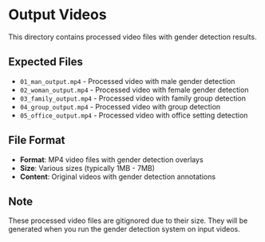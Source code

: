 # Output Videos

This directory contains processed video files with gender detection results.

## Expected Files

- `01_man_output.mp4` - Processed video with male gender detection
- `02_woman_output.mp4` - Processed video with female gender detection
- `03_family_output.mp4` - Processed video with family group detection
- `04_group_output.mp4` - Processed video with group detection
- `05_office_output.mp4` - Processed video with office setting detection

## File Format

- **Format**: MP4 video files with gender detection overlays
- **Size**: Various sizes (typically 1MB - 7MB)
- **Content**: Original videos with gender detection annotations

## Note

These processed video files are gitignored due to their size. They will be generated when you run the gender detection system on input videos.
